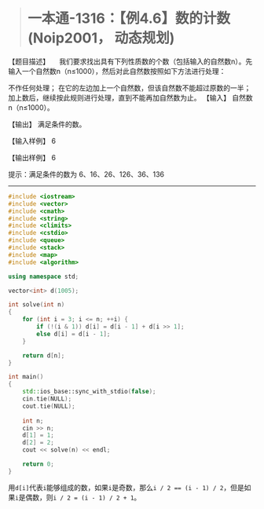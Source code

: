 > # 一本通-1316：【例4.6】数的计数(Noip2001， 动态规划)

【题目描述】
    我们要求找出具有下列性质数的个数（包括输入的自然数n）。先输入一个自然数n（n≤1000），然后对此自然数按照如下方法进行处理：

不作任何处理；
在它的左边加上一个自然数，但该自然数不能超过原数的一半；
加上数后，继续按此规则进行处理，直到不能再加自然数为止。
【输入】
自然数n（n≤1000）。

【输出】
满足条件的数。

【输入样例】
6

【输出样例】
6

提示：满足条件的数为 6、16、26、126、36、136

----

```c++
#include <iostream>
#include <vector>
#include <cmath>
#include <string>
#include <climits>
#include <cstdio>
#include <queue>
#include <stack>
#include <map>
#include <algorithm>

using namespace std;

vector<int> d(1005);

int solve(int n)
{
	for (int i = 3; i <= n; ++i) {
		if (!(i & 1)) d[i] = d[i - 1] + d[i >> 1];
		else d[i] = d[i - 1];
	}

	return d[n];
}

int main()
{
    std::ios_base::sync_with_stdio(false);
    cin.tie(NULL);
    cout.tie(NULL);
	
	int n;	
  	cin >> n;
  	d[1] = 1;
  	d[2] = 2;
  	cout << solve(n) << endl;

    return 0;
}
```

用`d[i]`代表`i`能够组成的数，如果`i`是奇数，那么`i / 2 == (i - 1) / 2`，但是如果`i`是偶数，则`i / 2 = (i - 1) / 2 + 1`。